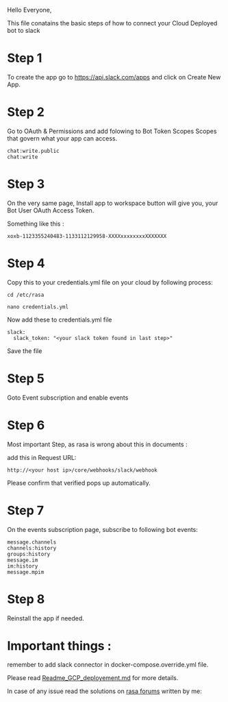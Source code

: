 Hello Everyone,

This file conatains the basic steps of how to connect your Cloud Deployed bot to slack

# Step 1

To create the app go to https://api.slack.com/apps and click on Create New App.

# Step 2

Go to OAuth & Permissions and add folowing to Bot Token Scopes
Scopes that govern what your app can access.
```
chat:write.public
chat:write
```

# Step 3

On the very same page, Install app to workspace button will give you, your Bot User OAuth Access Token.

Something like this :
```
xoxb-1123355240483-1133112129958-XXXXxxxxxxxxXXXXXXX
```
# Step 4

Copy this to your credentials.yml file on your cloud by following process:
```
cd /etc/rasa
```
```
nano credentials.yml
```
Now add these to credentials.yml file

```
slack:
  slack_token: "<your slack token found in last step>"
```
Save the file

# Step 5
 Goto Event subscription and enable events
 
# Step 6

Most important Step, as rasa is wrong about this in documents :

add this in Request URL:
```
http://<your host ip>/core/webhooks/slack/webhook
```
Please confirm that verified pops up automatically.
# Step 7

On the events subscription page, subscribe to following bot events:
```
message.channels
channels:history
groups:history
message.im
im:history
message.mpim
```
# Step 8 
Reinstall the app if needed. 

# Important things :
remember to add slack connector in docker-compose.override.yml file.

Please read [Readme_GCP_deployement.md](https://github.com/zyllu/employee-bot-crud/blob/master/Readme_GCP_deployment.md) for more details.

In case of any issue read the solutions on [rasa forums](https://forum.rasa.com/t/rasa-slack-bot-issue-again/28860/4) written by me:
